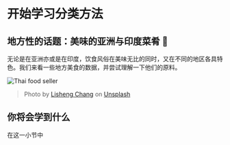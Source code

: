 # 开始学习分类方法
## 地方性的话题：美味的亚洲与印度菜肴 🍜

无论是在亚洲亦或是在印度，饮食风俗在美味无比的同时，又在不同的地区各具特色。我们来看一些地方美食的数据，并尝试理解一下他们的原料。

![Thai food seller](./images/thai-food.jpg)
> Photo by <a href="https://unsplash.com/@changlisheng?utm_source=unsplash&utm_medium=referral&utm_content=creditCopyText">Lisheng Chang</a> on <a href="https://unsplash.com/s/photos/asian-food?utm_source=unsplash&utm_medium=referral&utm_content=creditCopyText">Unsplash</a>

## 你将会学到什么

在这一小节中
